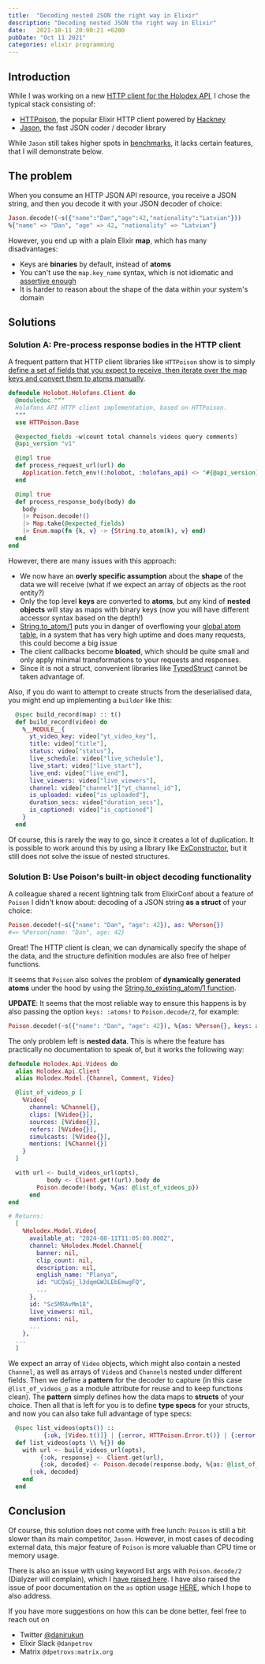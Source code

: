 ```yaml
---
title:  "Decoding nested JSON the right way in Elixir"
description: "Decoding nested JSON the right way in Elixir"
date:   2021-10-11 20:00:21 +0200
pubDate: "Oct 11 2021"
categories: elixir programming
---
```


## Introduction

While I was working on a new [HTTP client for the Holodex API](https://github.com/DaniruKun/ex-holodex), I chose the typical stack consisting of:

- [HTTPoison](https://github.com/edgurgel/httpoison), the popular Elixir HTTP client powered by [Hackney](https://github.com/benoitc/hackney)
- [Jason](https://github.com/michalmuskala/jason), the fast JSON coder / decoder library

While `Jason` still takes higher spots in [benchmarks](https://gist.github.com/michalmuskala/4d64a5a7696ca84ac7c169a0206640d5), it lacks certain features, that I will demonstrate below.

## The problem

When you consume an HTTP JSON API resource, you receive a JSON string, and then you decode it with your JSON decoder of choice:

```elixir
Jason.decode!(~s({"name":"Dan","age":42,"nationality":"Latvian"}))
%{"name" => "Dan", "age" => 42, "nationality" => "Latvian"}
```

However, you end up with a plain Elixir **map**, which has many disadvantages:

- Keys are **binaries** by default, instead of **atoms**
- You can't use the `map.key_name` syntax, which is not idiomatic and [assertive enough](https://dashbit.co/blog/writing-assertive-code-with-elixir)
- It is harder to reason about the shape of the data within your system's domain

## Solutions

### Solution A: Pre-process response bodies in the HTTP client

A frequent pattern that HTTP client libraries like `HTTPoison` show is to simply [define a set of fields that you expect to receive, then iterate over the map keys and convert them to atoms manually](https://github.com/edgurgel/httpoison#wrapping-httpoisonbase).

```elixir
defmodule Holobot.Holofans.Client do
  @moduledoc """
  Holofans API HTTP client implementation, based on HTTPoison.
  """
  use HTTPoison.Base

  @expected_fields ~w(count total channels videos query comments)
  @api_version "v1"

  @impl true
  def process_request_url(url) do
    Application.fetch_env!(:holobot, :holofans_api) <> "#{@api_version}" <> url
  end

  @impl true
  def process_response_body(body) do
    body
    |> Poison.decode!()
    |> Map.take(@expected_fields)
    |> Enum.map(fn {k, v} -> {String.to_atom(k), v} end)
  end
end
```

However, there are many issues with this approach:

- We now have an **overly specific assumption** about the **shape** of the data we will receive (what if we expect an array of objects as the root entity?)
- Only the top level **keys** are converted to **atoms**, but any kind of **nested objects** will stay as maps with binary keys (now you will have different accessor syntax based on the depth!)
- [String.to_atom/1](https://hexdocs.pm/elixir/1.12/String.html#to_atom/1) puts you in danger of overflowing your [global atom table](https://www.erlang.org/erlang-enhancement-proposals/eep-0020.html), in a system that has very high uptime and does many requests, this could become a big issue
- The client callbacks become **bloated**, which should be quite small and only apply minimal transformations to your requests and responses.
- Since it is not a struct, convenient libraries like [TypedStruct](https://github.com/ejpcmac/typed_struct) cannot be taken advantage of.

Also, if you do want to attempt to create structs from the deserialised data, you might end up implementing a `builder` like this:

```elixir
  @spec build_record(map) :: t()
  def build_record(video) do
    %__MODULE__{
      yt_video_key: video["yt_video_key"],
      title: video["title"],
      status: video["status"],
      live_schedule: video["live_schedule"],
      live_start: video["live_start"],
      live_end: video["live_end"],
      live_viewers: video["live_viewers"],
      channel: video["channel"]["yt_channel_id"],
      is_uploaded: video["is_uploaded"],
      duration_secs: video["duration_secs"],
      is_captioned: video["is_captioned"]
    }
  end
```
Of course, this is rarely the way to go, since it creates a lot of duplication. It is possible to work around this by using a library like [ExConstructor](https://github.com/appcues/exconstructor), but it still does not solve the issue of nested structures.

### Solution B: Use Poison's built-in object decoding functionality

A colleague shared a recent lightning talk from ElixirConf about a feature of `Poison` I didn't know about: decoding of a JSON string **as a struct** of your choice:

```elixir
Poison.decode!(~s({"name": "Dan", "age": 42}), as: %Person{})
#=> %Person{name: "Dan", age: 42}
```

Great! The HTTP client is clean, we can dynamically specify the shape of the data, and the structure definition modules are also free of helper functions.

It seems that `Poison` also solves the problem of **dynamically generated atoms** under the hood by using the [String.to_existing_atom/1 function](https://github.com/devinus/poison/blob/e5c0867aaf3c9e9cb6da424580dcd8e1a25081d0/lib/poison/parser.ex#L174).

**UPDATE**: It seems that the most reliable way to ensure this happens is by also passing the option `keys: :atoms!` to `Poison.decode/2`, for example:

```elixir
Poison.decode!(~s({"name": "Dan", "age": 42}), %{as: %Person{}, keys: atoms!})
```

The only problem left is **nested data**. This is where the feature has practically no documentation to speak of, but it works the following way:

```elixir
defmodule Holodex.Api.Videos do
  alias Holodex.Api.Client
  alias Holodex.Model.{Channel, Comment, Video}

  @list_of_videos_p [
	%Video{
	  channel: %Channel{},
	  clips: [%Video{}],
	  sources: [%Video{}],
	  refers: [%Video{}],
	  simulcasts: [%Video{}],
	  mentions: [%Channel{}]
	}
  ]

  with url <- build_videos_url(opts),
		   body <- Client.get!(url).body do
		Poison.decode!(body, %{as: @list_of_videos_p})
	  end
end

# Returns:
  [
	%Holodex.Model.Video{
	  available_at: "2024-08-11T11:05:00.000Z",
	  channel: %Holodex.Model.Channel{
		banner: nil,
		clip_count: nil,
		description: nil,
		english_name: "Planya",
		id: "UCQaGj_l3dqmGWJLEbEmwgFQ",
		...
	  },
	  id: "Sc5MRAvMm18",
	  live_viewers: nil,
	  mentions: nil,
	  ...
	},
  ...
  ]
```
We expect an array of `Video` objects, which might also contain a nested `Channel`, as well as arrays of `Video`s and `Channel`s nested under different fields. Then we define a **pattern** for the decoder to capture (in this case `@list_of_videos_p` as a module attribute for reuse and to keep functions clean). The **pattern** simply defines how the data maps to **structs** of your choice. Then all that is left for you is to define **type specs** for your structs, and now you can also take full advantage of type specs:

```elixir
  @spec list_videos(opts()) ::
          {:ok, [Video.t()]} | {:error, HTTPoison.Error.t()} | {:error, Exception.t()}
  def list_videos(opts \\ %{}) do
    with url <- build_videos_url(opts),
         {:ok, response} <- Client.get(url),
         {:ok, decoded} <- Poison.decode(response.body, %{as: @list_of_videos_p}) do
      {:ok, decoded}
    end
  end
```


## Conclusion

Of course, this solution does not come with free lunch: `Poison` is still a bit slower than its main competitor, `Jason`. However, in most cases of decoding external data, this major feature of `Poison` is more valuable than CPU time or memory usage.

There is also an issue with using keyword list args with `Poison.decode/2` (Dialyzer will complain), which I [have raised here](https://github.com/devinus/poison/issues/199).
I have also raised the issue of poor documentation on the `as` option usage [HERE](https://github.com/devinus/poison/issues/200), which I hope to also address.

If you have more suggestions on how this can be done better, feel free to reach out on

- Twitter [@danirukun](https://twitter.com/DaniruKun)
- Elixir Slack `@danpetrov`
- Matrix `@dpetrovs:matrix.org`
